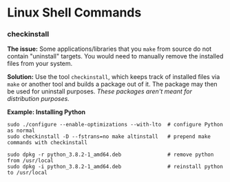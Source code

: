 # Linux Shell Commands

### checkinstall
**The issue:** Some applications/libraries that you `make` from source do not contain "uninstall" targets. You would need to manually remove the installed files from your system.

**Solution:** Use the tool `checkinstall`, which keeps track of installed files via `make` or another tool and builds a package out of it. The package may then be used for uninstall purposes. _These packages aren't meant for distribution purposes._

**Example: Installing Python**
```
sudo ./configure --enable-optimizations --with-lto  # configure Python as normal
sudo checkinstall -D --fstrans=no make altinstall   # prepend make commands with checkinstall

sudo dpkg -r python_3.8.2-1_amd64.deb               # remove python from /usr/local
sudo dpkg -i python_3.8.2-1_amd64.deb               # reinstall python to /usr/local
```
